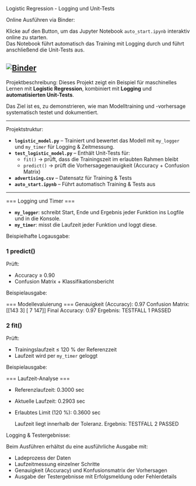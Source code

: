 Logistic Regression - Logging und Unit-Tests

Online Ausführen via Binder:

Klicke auf den Button, um das Jupyter Notebook `auto_start.ipynb` interaktiv online zu starten.  
Das Notebook führt automatisch das Training mit Logging durch und führt anschließend die Unit-Tests aus.

[![Binder](https://mybinder.org/badge_logo.svg)](https://mybinder.org/v2/gh/Jam-Reut/Logging-unit-Testing-Logistic-Regression/main?labpath=auto_start.ipynb)
---

Projektbeschreibung:
Dieses Projekt zeigt ein Beispiel für maschinelles Lernen mit **Logistic Regression**, kombiniert mit **Logging** und **automatisierten Unit-Tests**.

Das Ziel ist es, zu demonstrieren, wie man Modelltraining und -vorhersage systematisch testet und dokumentiert.

---

Projektstruktur:
- **`logistic_model.py`** – Trainiert und bewertet das Modell mit `my_logger` und `my_timer` für Logging & Zeitmessung.  
- **`test_logistic_model.py`** – Enthält Unit-Tests für:
  - `fit()` → prüft, dass die Trainingszeit im erlaubten Rahmen bleibt  
  - `predict()` → prüft die Vorhersagegenauigkeit (Accuracy + Confusion Matrix)  
- **`advertising.csv`** – Datensatz für Training & Tests  
- **`auto_start.ipynb`** – Führt automatisch Training & Tests aus  

---

=== Logging und Timer ===
- **`my_logger`**: schreibt Start, Ende und Ergebnis jeder Funktion ins Logfile und in die Konsole.  
- **`my_timer`**: misst die Laufzeit jeder Funktion und loggt diese.  

Beispielhafte Logausgabe:

### 1 predict()
Prüft:
- Accuracy ≥ 0.90  
- Confusion Matrix + Klassifikationsbericht  

Beispielausgabe:

=== Modellevaluierung ===
  Genauigkeit (Accuracy): 0.97
  Confusion Matrix:
[[143   3]
 [  7 147]]
Final Accuracy: 0.97
Ergebnis: TESTFALL 1 PASSED

### 2 fit()
Prüft:
- Trainingslaufzeit ≤ 120 % der Referenzzeit  
- Laufzeit wird per `my_timer` geloggt  

Beispielausgabe:

=== Laufzeit-Analyse ===
- Referenzlaufzeit: 0.3000 sec
- Aktuelle Laufzeit: 0.2903 sec
- Erlaubtes Limit (120 %): 0.3600 sec

  Laufzeit liegt innerhalb der Toleranz.
Ergebnis: TESTFALL 2 PASSED


Logging & Testergebnisse:

Beim Ausführen erhältst du eine ausführliche Ausgabe mit:  
- Ladeprozess der Daten  
- Laufzeitmessung einzelner Schritte  
- Genauigkeit (Accuracy) und Konfusionsmatrix der Vorhersagen  
- Ausgabe der Testergebnisse mit Erfolgsmeldung oder Fehlerdetails 
